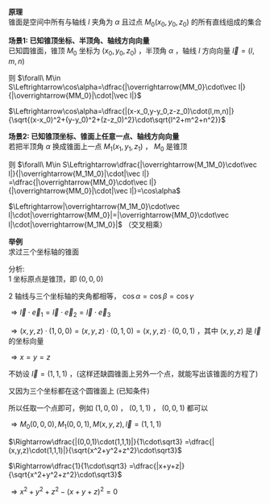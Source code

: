 **原理**  
锥面是空间中所有与轴线 $l$ 夹角为 $\alpha$ 且过点 $M_0(x_0,y_0,z_0)$ 的所有直线组成的集合  
  
**场景1: 已知锥顶坐标、半顶角、轴线方向向量**  
已知圆锥面，锥顶 $M_0$ 坐标为 $(x_0,y_0,z_0)$ ，半顶角 $\alpha$ ，轴线 $l$ 方向向量 $\vec l=(l,m,n)$  
  
则 $\forall\ M\in S\Leftrightarrow\cos\alpha=\dfrac{|\overrightarrow{MM_0}\cdot\vec l|}{|\overrightarrow{MM_0}|\cdot|\vec l|}$  
  
$\Leftrightarrow\cos\alpha=\dfrac{|(x-x_0,y-y_0,z-z_0)\cdot(l,m,n)|}{\sqrt{(x-x_0)^2+(y-y_0)^2+(z-z_0)^2}\cdot\sqrt{l^2+m^2+n^2}}$  
  
**场景2: 已知锥顶坐标、锥面上任意一点、轴线方向向量**  
若把半顶角 $\alpha$ 换成锥面上一点 $M_1(x_1,y_1,z_1)$ ， $M_0$ 是锥顶  
  
则 $\forall\ M\in S\Leftrightarrow\dfrac{|\overrightarrow{M_1M_0}\cdot\vec l|}{|\overrightarrow{M_1M_0}|\cdot|\vec l|}  
=\dfrac{|\overrightarrow{MM_0}\cdot\vec l|}{|\overrightarrow{MM_0}|\cdot|\vec l|}=\cos\alpha$  
  
$\Leftrightarrow|\overrightarrow{M_1M_0}\cdot\vec l|\cdot|\overrightarrow{MM_0}|=|\overrightarrow{MM_0}\cdot\vec l|\cdot|\overrightarrow{M_1M_0}|$ （交叉相乘）  
  
  
**举例**  
求过三个坐标轴的锥面  
  
分析:  
1 坐标原点是锥顶，即 $(0,0,0)$  
  
2 轴线与三个坐标轴的夹角都相等， $\cos\alpha=\cos\beta=\cos\gamma$  
  
$\Rightarrow\vec l\cdot\vec e_1=\vec l\cdot\vec e_2=\vec l\cdot\vec e_3$  
  
$\Rightarrow(x,y,z)\cdot(1,0,0)=(x,y,z)\cdot(0,1,0)=(x,y,z)\cdot(0,0,1)$ ，其中 $(x,y,z)$ 是 $\vec l$ 的坐标向量  
  
$\Rightarrow x=y=z$  
  
不妨设 $\vec l=(1,1,1)$ ，(这样还缺圆锥面上另外一个点，就能写出该锥面的方程了)  
  
又因为三个坐标都在这个圆锥面上 (已知条件)  
  
所以任取一个点即可，例如 $(1,0,0)$ ， $(0,1,1)$ ， $(0,0,1)$ 都可以  
  
$\Rightarrow M_0(0,0,0), M_1(0,0,1), M(x,y,z), \vec l=(1,1,1)$  
  
$\Rightarrow\dfrac{|(0,0,1)\cdot(1,1,1)|}{1\cdot\sqrt3}  
=\dfrac{|(x,y,z)\cdot(1,1,1)|}{\sqrt{x^2+y^2+z^2}\cdot\sqrt3}$  
  
$\Rightarrow\dfrac{1}{1\cdot\sqrt3}  
=\dfrac{|x+y+z|}{\sqrt{x^2+y^2+z^2}\cdot\sqrt3}$  
  
$\Rightarrow x^2+y^2+z^2-(x+y+z)^2=0$  
